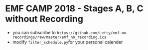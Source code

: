 # EMF CAMP 2018 - Stages A, B, C without Recording

* you can subscribe to `https://github.com/Letty/emf-no-recordings/raw/master/emf_no_recording.ics`
* modify `filter_schedule.py`for your personal calender
